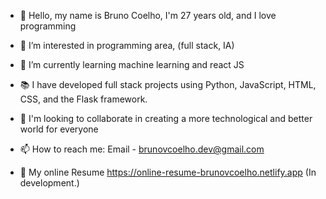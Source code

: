 - 👋 Hello, my name is Bruno Coelho, I'm 27 years old, and I love programming
- 👀 I’m interested in programming area, (full stack, IA)
- 🌱 I’m currently learning machine learning and react JS
- 📚 I have developed full stack projects using Python, JavaScript, HTML, CSS, and the Flask framework.
- 💞️ I'm looking to collaborate in creating a more technological and better world for everyone
- 📫 How to reach me: Email - brunovcoelho.dev@gmail.com

- 📰 My online Resume https://online-resume-brunovcoelho.netlify.app (In development.)

<!---
BrunoKorpuzCoelho/BrunoKorpuzCoelho is a ✨ special ✨ repository because its `README.md` (this file) appears on your GitHub profile.
You can click the Preview link to take a look at your changes.
--->
